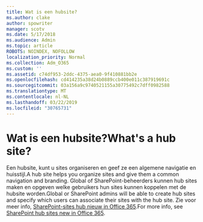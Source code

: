 ```yaml
---
title: Wat is een hubsite?
ms.author: clake
author: spowriter
manager: scotv
ms.date: 5/17/2018
ms.audience: Admin
ms.topic: article
ROBOTS: NOINDEX, NOFOLLOW
localization_priority: Normal
ms.collection: Adm_O365
ms.custom: ''
ms.assetid: c74df953-2ddc-4375-aea0-9f410881bb2e
ms.openlocfilehash: cd414235a38d24b0889ccb400e011c387919691c
ms.sourcegitcommit: 03a156a9c9740521155a30775492c7dff0982588
ms.translationtype: MT
ms.contentlocale: nl-NL
ms.lasthandoff: 03/22/2019
ms.locfileid: "30765731"
---
```

# <a name="whats-a-hub-site"></a><span data-ttu-id="9ae82-102">Wat is een hubsite?</span><span class="sxs-lookup"><span data-stu-id="9ae82-102">What's a hub site?</span></span>

<span data-ttu-id="9ae82-103">Een hubsite, kunt u sites organiseren en geef ze een algemene navigatie en huisstijl.</span><span class="sxs-lookup"><span data-stu-id="9ae82-103">A hub site helps you organize sites and give them a common navigation and branding.</span></span> <span data-ttu-id="9ae82-104">Global of SharePoint-beheerders kunnen hub sites maken en opgeven welke gebruikers hun sites kunnen koppelen met de hubsite worden.</span><span class="sxs-lookup"><span data-stu-id="9ae82-104">Global or SharePoint admins will be able to create hub sites and specify which users can associate their sites with the hub site.</span></span> <span data-ttu-id="9ae82-105">Zie voor meer info, [SharePoint-sites hub nieuw in Office 365](https://go.microsoft.com/fwlink/?linkid=869388).</span><span class="sxs-lookup"><span data-stu-id="9ae82-105">For more info, see [SharePoint hub sites new in Office 365](https://go.microsoft.com/fwlink/?linkid=869388).</span></span>
  


